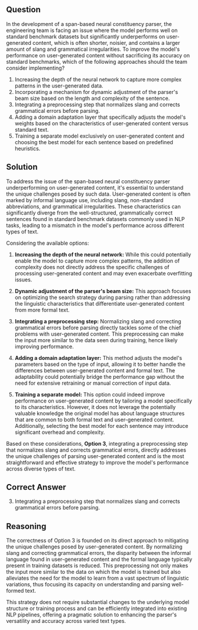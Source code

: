 ## Question
In the development of a span-based neural constituency parser, the engineering team is facing an issue where the model performs well on standard benchmark datasets but significantly underperforms on user-generated content, which is often shorter, noisier, and contains a larger amount of slang and grammatical irregularities. To improve the model's performance on user-generated content without sacrificing its accuracy on standard benchmarks, which of the following approaches should the team consider implementing?

1. Increasing the depth of the neural network to capture more complex patterns in the user-generated data.
2. Incorporating a mechanism for dynamic adjustment of the parser's beam size based on the length and complexity of the sentence.
3. Integrating a preprocessing step that normalizes slang and corrects grammatical errors before parsing.
4. Adding a domain adaptation layer that specifically adjusts the model's weights based on the characteristics of user-generated content versus standard text.
5. Training a separate model exclusively on user-generated content and choosing the best model for each sentence based on predefined heuristics.

## Solution

To address the issue of the span-based neural constituency parser underperforming on user-generated content, it's essential to understand the unique challenges posed by such data. User-generated content is often marked by informal language use, including slang, non-standard abbreviations, and grammatical irregularities. These characteristics can significantly diverge from the well-structured, grammatically correct sentences found in standard benchmark datasets commonly used in NLP tasks, leading to a mismatch in the model's performance across different types of text.

Considering the available options:

1. **Increasing the depth of the neural network:** While this could potentially enable the model to capture more complex patterns, the addition of complexity does not directly address the specific challenges of processing user-generated content and may even exacerbate overfitting issues.

2. **Dynamic adjustment of the parser's beam size:** This approach focuses on optimizing the search strategy during parsing rather than addressing the linguistic characteristics that differentiate user-generated content from more formal text.

3. **Integrating a preprocessing step:** Normalizing slang and correcting grammatical errors before parsing directly tackles some of the chief problems with user-generated content. This preprocessing can make the input more similar to the data seen during training, hence likely improving performance.

4. **Adding a domain adaptation layer:** This method adjusts the model's parameters based on the type of input, allowing it to better handle the differences between user-generated content and formal text. The adaptability could potentially bridge the performance gap without the need for extensive retraining or manual correction of input data.

5. **Training a separate model:** This option could indeed improve performance on user-generated content by tailoring a model specifically to its characteristics. However, it does not leverage the potentially valuable knowledge the original model has about language structures that are common to both formal text and user-generated content. Additionally, selecting the best model for each sentence may introduce significant overhead and complexity.

Based on these considerations, **Option 3**, integrating a preprocessing step that normalizes slang and corrects grammatical errors, directly addresses the unique challenges of parsing user-generated content and is the most straightforward and effective strategy to improve the model's performance across diverse types of text.

## Correct Answer

3. Integrating a preprocessing step that normalizes slang and corrects grammatical errors before parsing.

## Reasoning

The correctness of Option 3 is founded on its direct approach to mitigating the unique challenges posed by user-generated content. By normalizing slang and correcting grammatical errors, the disparity between the informal language found in user-generated content and the formal language typically present in training datasets is reduced. This preprocessing not only makes the input more similar to the data on which the model is trained but also alleviates the need for the model to learn from a vast spectrum of linguistic variations, thus focusing its capacity on understanding and parsing well-formed text. 

This strategy does not require substantial changes to the underlying model structure or training process and can be efficiently integrated into existing NLP pipelines, offering a pragmatic solution to enhancing the parser's versatility and accuracy across varied text types.